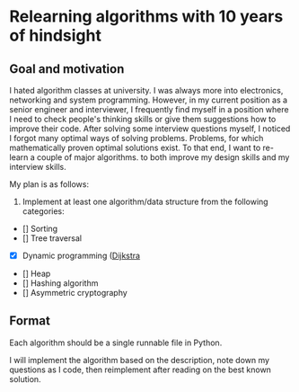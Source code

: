 # Relearning algorithms with 10 years of hindsight

## Goal and motivation
I hated algorithm classes at university. I was always more into electronics, networking and system programming.
However, in my current position as a senior engineer and interviewer, I frequently find myself in a position where
I need to check people's thinking skills or give them suggestions how to improve their code. After solving some
interview questions myself, I noticed I forgot many optimal ways of solving problems. Problems, for which 
mathematically proven optimal solutions exist. To that end, I want to re-learn a couple of major algorithms.
to both improve my design skills and my interview skills.

My plan is as follows:
1. Implement at least one algorithm/data structure from the following categories:
- [] Sorting
- [] Tree traversal 
- [x] Dynamic programming ([Dijkstra](./dijkstra.py)
- [] Heap
- [] Hashing algorithm
- [] Asymmetric cryptography

## Format
Each algorithm should be a single runnable file in Python.

I will implement the algorithm based on the description, note down my questions as I code, then reimplement
after reading on the best known solution.

